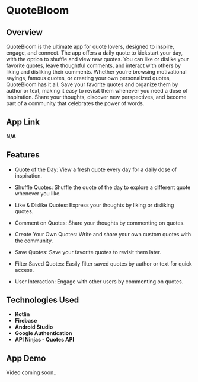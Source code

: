 # <strong>QuoteBloom</strong>

## Overview
QuoteBloom is the ultimate app for quote lovers, designed to inspire, engage, and connect. The app offers a daily quote to kickstart your day, with the option to shuffle and view new quotes. You can like or dislike your favorite quotes, leave thoughtful comments, and interact with others by liking and disliking their comments. Whether you’re browsing motivational sayings, famous quotes, or creating your own personalized quotes, QuoteBloom has it all. Save your favorite quotes and organize them by author or text, making it easy to revisit them whenever you need a dose of inspiration. Share your thoughts, discover new perspectives, and become part of a community that celebrates the power of words.

## App Link
<strong>N/A</strong>

## Features
- Quote of the Day: View a fresh quote every day for a daily dose of inspiration.
  
- Shuffle Quotes: Shuffle the quote of the day to explore a different quote whenever you like.
  
- Like & Dislike Quotes: Express your thoughts by liking or disliking quotes.
  
- Comment on Quotes: Share your thoughts by commenting on quotes.

- Create Your Own Quotes: Write and share your own custom quotes with the community.
  
- Save Quotes: Save your favorite quotes to revisit them later.
  
- Filter Saved Quotes: Easily filter saved quotes by author or text for quick access.
  
- User Interaction: Engage with other users by commenting on quotes.
  
## Technologies Used
- <strong>Kotlin</strong>
- <strong>Firebase</strong>
- <strong>Android Studio</strong>
- <strong>Google Authentication</strong>
- <strong>API Ninjas - Quotes API</strong> 

## App Demo
Video coming soon..
